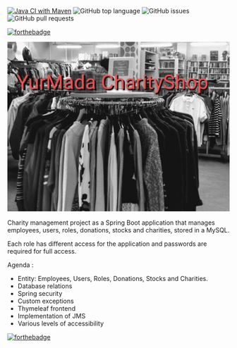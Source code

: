 [![Java CI with Maven](https://github.com/YurMada/CharityShop/actions/workflows/maven.yml/badge.svg)](https://github.com/YurMada/CharityShop/actions/workflows/maven.yml)
![GitHub top language](https://img.shields.io/github/languages/top/YurMada/CharityShop)
![GitHub issues](https://img.shields.io/github/issues-raw/YurMada/CharityShop)
![GitHub pull requests](https://img.shields.io/github/issues-pr/YurMada/CharityShop)

[![forthebadge](https://forthebadge.com/images/badges/made-with-java.svg)](https://forthebadge.com)


![mainImage](src/main/resources/static/images/test.png)

Charity management project as a Spring Boot application that manages employees, users, roles,
donations, stocks and charities, stored in a MySQL.

Each role has different access for the application and passwords are required for full access.

Agenda :
- Entity: Employees, Users, Roles, Donations, Stocks and Charities. 
- Database relations 
- Spring security 
- Custom exceptions
- Thymeleaf frontend
- Implementation of JMS
- Various levels of accessibility
 

[![forthebadge](https://forthebadge.com/images/badges/powered-by-coffee.svg)](https://forthebadge.com)
